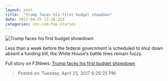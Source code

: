 ```yaml
---
layout: post
title:  "Trump faces his first budget showdown"
date: 2017-04-25 13:26:25Z
categories: cnn-com-top-stories
---
```


![Trump faces his first budget showdown](http://i2.cdn.cnn.com/cnnnext/dam/assets/170424061852-donald-trump-april-18-2017-super-tease.jpg)

Less than a week before the federal government is scheduled to shut down absent a funding bill, the White House's battle lines remain fuzzy.


Full story on F3News: [Trump faces his first budget showdown](http://www.f3nws.com/n/p3dh4H)

> Posted on: Tuesday, April 25, 2017 6:26:25 PM
